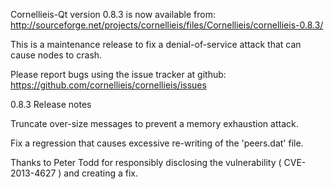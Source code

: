 Cornellieis-Qt version 0.8.3 is now available from:
  http://sourceforge.net/projects/cornellieis/files/Cornellieis/cornellieis-0.8.3/

This is a maintenance release to fix a denial-of-service attack that
can cause nodes to crash.

Please report bugs using the issue tracker at github:
  https://github.com/cornellieis/cornellieis/issues

0.8.3 Release notes

Truncate over-size messages to prevent a memory exhaustion attack.

Fix a regression that causes excessive re-writing of the 'peers.dat' file.


Thanks to Peter Todd for responsibly disclosing the vulnerability
( CVE-2013-4627 ) and creating a fix.
